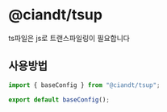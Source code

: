 # @ciandt/tsup

ts파일은 js로 트랜스파일링이 필요합니다

## 사용방법

```ts
import { baseConfig } from "@ciandt/tsup";

export default baseConfig();
```
